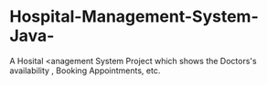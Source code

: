 # Hospital-Management-System-Java-

A Hosital <anagement System Project which shows the Doctors's availability , Booking Appointments, etc.

